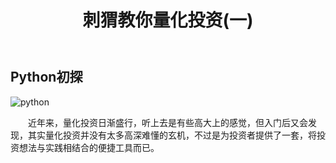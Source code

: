 ﻿---
layout: post
title: 刺猬教你量化投资(一)
---

## Python初探
![python](https://timgsa.baidu.com/timg?image&quality=80&size=b9999_10000&sec=1505928760070&di=aae426e9965e0a6b599984935ce7adf0&imgtype=0&src=http%3A%2F%2Fediterupload.eepw.com.cn%2F201411%2F48601416902987.jpg "learning python")  

&emsp;&emsp;近年来，量化投资日渐盛行，听上去是有些高大上的感觉，但入门后又会发现，其实量化投资并没有太多高深难懂的玄机，不过是为投资者提供了一套，将投资想法与实践相结合的便捷工具而已。


